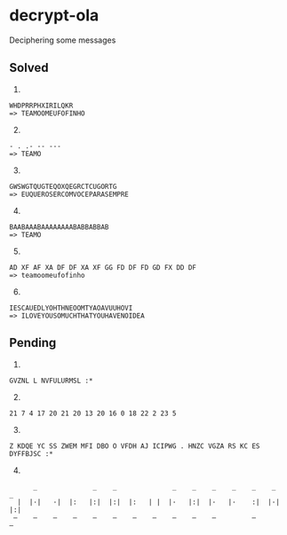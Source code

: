 decrypt-ola
===========

Deciphering some messages

## Solved

1.

    WHDPRRPHXIRILQKR
    => TEAMOOMEUFOFINHO

2.

    - . .- -- ---
    => TEAMO

3.

    GWSWGTQUGTEQOXQEGRCTCUGORTG
    => EUQUEROSERCOMVOCEPARASEMPRE

4.

    BAABAAABAAAAAAAABABBABBAB
    => TEAMO

5.

    AD XF AF XA DF DF XA XF GG FD DF FD GD FX DD DF
    => teamoomeufofinho

6.

    IESCAUEDLYOHTHNEOOMTYAOAVUUHOVI
    => ILOVEYOUSOMUCHTHATYOUHAVENOIDEA


## Pending

1.

    GVZNL L NVFULURMSL :*

2.

    21 7 4 17 20 21 20 13 20 16 0 18 22 2 23 5

3.

    Z KDQE YC SS ZWEM MFI DBO O VFDH AJ ICIPWG . HNZC VGZA RS KC ES DYFFBJSC :*

4.

          _              _    _              _    _    _    _    _    _    _
      |  |·|   ·|  |:   |:|  |:|  |:   | |  |·   |:|  |·   |·    :|  |·|  |:|
     –    –    –    –    –    –    –    –    –    –    –         –         –
